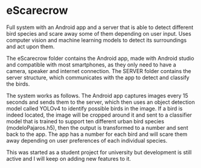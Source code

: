 # eScarecrow
Full system with an Android app and a server that is able to detect different bird species and scare away some of them depending on user input. Uses computer vision and machine learning models to detect its surroundings and act upon them.

The eScarecrow folder contains the Android app, made with Android studio and compatible with most smartphones, as they only need to have a camera, speaker and internet connection. The SERVER folder contains the server structure, which communicates with the app to detect and classify the birds.

The system works as follows. The Android app captures images every 15 seconds and sends them to the server, which then uses an object detection model called YOLOv4 to identify possible birds in the image. If a bird is indeed located, the image will be cropped around it and sent to a classifier model that is trained to support ten different urban bird species (modeloPajaros.h5), then the output is transformed to a number and sent back to the app. The app has a number for each bird and will scare them away depending on user preferences of each individual species.

This was started as a student project for university but development is still active and I will keep on adding new features to it.
